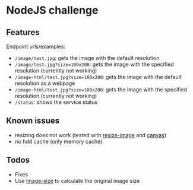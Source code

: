 # NodeJS challenge

## Features

Endpoint urls/examples:
 - `/image/test.jpg`: gets the image with the default resolution
 - `/image/test.jpg?size=100x200`: gets the image with the specified resolution (currently not working)
 - `/image-html/test.jpg?size=100x200`: gets the image with the default resolution as a webpage
 - `/image-html/test.jpg?size=100x200`: gets the image with the specified resolution (currently not working)
 - `/status`: shows the service status

## Known issues

 - resizing does not work (tested with [resize-image](https://www.npmjs.com/package/resize-image) and [canvas](https://www.npmjs.com/package/canvas))
 - no hdd cache (only memory cache)

 ## Todos

  - Fixes
  - Use [image-size](https://www.npmjs.com/package/image-size) to calculate the original image size


